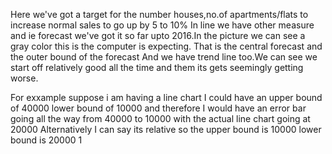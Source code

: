 Here we've got a target for the number houses,no.of apartments/flats to increase normal sales to go up by 5 to 10%
In line we have other measure and ie forecast 
we've got it so far upto 2016.In the picture we can see a gray color this is the computer is expecting.
That is the central forecast and the outer bound of the forecast
And we have trend line too.We can see we start off relatively good all the time and them its gets seemingly getting worse.

For exxample suppose i am having a line chart I could have an upper bound of 40000 lower bound of 10000 and therefore 
I would have an error bar going all the way from 40000 to 10000 with the actual line chart going at 20000
Alternatively I can say its relative so the upper bound is 10000 lower bound is 20000                                                                                                                                                                                                                                                                                                                                                             1



